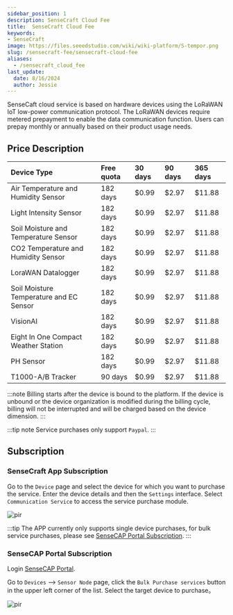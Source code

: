 ```yaml
---
sidebar_position: 1
description: SenseCraft Cloud Fee
title:  SenseCraft Cloud Fee
keywords:
- SenseCraft
image: https://files.seeedstudio.com/wiki/wiki-platform/S-tempor.png
slug: /sensecraft-fee/sensecraft-cloud-fee
aliases:
  - /sensecraft_cloud_fee
last_update:
  date: 8/16/2024
  author: Jessie
---
```




SenseCaft cloud service is based on hardware devices using the LoRaWAN IoT low-power communication protocol. The LoRaWAN devices require metered prepayment to enable the data communication function. Users can prepay monthly or annually based on their product usage needs.

## Price Description


|**Device Type**|**Free quota**|**30 days**|**90 days**|**365 days**|
| :- | :- | :- | :- | :- |
|Air Temperature and Humidity Sensor|182 days|$0.99|$2.97|$11.88|
|Light Intensity Sensor|182 days|$0.99|$2.97|$11.88|
|Soil Moisture and Temperature Sensor|182 days|$0.99|$2.97|$11.88|
|CO2 Temperature and Humidity Sensor|182 days|$0.99|$2.97|$11.88|
|LoraWAN Datalogger|182 days|$0.99|$2.97|$11.88|
|Soil Moisture Temperature and EC Sensor|182 days|$0.99|$2.97|$11.88|
|VisionAI|182 days|$0.99|$2.97|$11.88|
|Eight In One Compact Weather Station|182 days|$0.99|$2.97|$11.88|
|PH Sensor|182 days|$0.99|$2.97|$11.88|
|T1000-A/B Tracker|90 days|$0.99|$2.97|$11.88|

:::note
Billing starts after the device is bound to the platform. If the device is unbound or the device organization is modified during the billing cycle, billing will not be interrupted and will be charged based on the device dimension.
:::

:::tip note
Service purchases only support `Paypal`.
:::
## Subscription


### SenseCraft App Subscription

Go to the `Device` page and select the device for which you want to purchase the service. 
Enter the device details and then the `Settings` interface. Select `Communication Service` to access the service purchase module.

<p style={{textAlign: 'center'}}><img src="https://files.seeedstudio.com/wiki/sensecap_mate_app/fee_1.png" alt="pir" width={600} height="auto" /></p>



:::tip
The APP currently only supports single device purchases, for bulk service purchases, please see [SenseCAP Portal Subscription](https://wiki.seeedstudio.com/sensecraft_cloud_fee/#sensecap-portal-services-subscription).
:::



### SenseCAP Portal Subscription


Login [SenseCAP Portal](https://sensecap.seeed.cc).

Go to `Devices` —> `Sensor Node` page, click the `Bulk Purchase services` button in the upper left corner of the list. Select the target device to purchase。

<p style={{textAlign: 'center'}}><img src="https://files.seeedstudio.com/wiki/sensecap_mate_app/portal_fee_1.png" alt="pir" width={600} height="auto" /></p>


